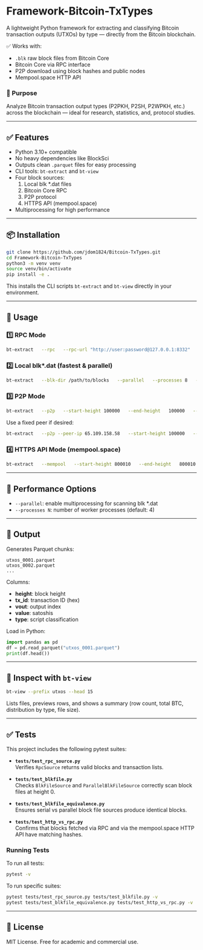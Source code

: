 # Framework-Bitcoin-TxTypes

A lightweight Python framework for extracting and classifying Bitcoin transaction outputs (UTXOs) by type — directly from the Bitcoin blockchain.

✅ Works with:
- `.blk` raw block files from Bitcoin Core
- Bitcoin Core via RPC interface
- P2P download using block hashes and public nodes
- Mempool.space HTTP API

### 🎯 Purpose

Analyze Bitcoin transaction output types (P2PKH, P2SH, P2WPKH, etc.) across the blockchain — ideal for research, statistics, and, protocol studies.

---

## ✅ Features

- Python 3.10+ compatible  
- No heavy dependencies like BlockSci  
- Outputs clean `.parquet` files for easy processing  
- CLI tools: `bt-extract` and `bt-view`  
- Four block sources:  
  1. Local blk *.dat files  
  2. Bitcoin Core RPC  
  3. P2P protocol  
  4. HTTPS API (mempool.space)  
- Multiprocessing for high performance  

---

## 📦 Installation

```bash
git clone https://github.com/jdom1824/Bitcoin-TxTypes.git
cd Framework-Bitcoin-TxTypes
python3 -m venv venv
source venv/bin/activate
pip install -e .
```

This installs the CLI scripts `bt-extract` and `bt-view` directly in your environment.

---

## 🚀 Usage

### 1️⃣ RPC Mode

```bash
bt-extract   --rpc   --rpc-url "http://user:password@127.0.0.1:8332"   --start-height 100000   --end-height   100000   --output utxos
```

### 2️⃣ Local blk\*.dat (fastest & parallel)

```bash
bt-extract   --blk-dir /path/to/blocks   --parallel   --processes 8   --start-height 100000   --end-height   100000   --output utxos
```

### 3️⃣ P2P Mode

```bash
bt-extract   --p2p   --start-height 100000   --end-height   100000   --output utxos
```

Use a fixed peer if desired:

```bash
bt-extract   --p2p --peer-ip 65.109.158.58   --start-height 100000   --end-height   100000   --output utxos
```

### 4️⃣ HTTPS API Mode (mempool.space)

```bash
bt-extract   --mempool   --start-height 800010   --end-height   800010   --output utxos_http
```

---

## 🔧 Performance Options

- `--parallel`: enable multiprocessing for scanning blk *.dat  
- `--processes N`: number of worker processes (default: 4)  

---

## 🧪 Output

Generates Parquet chunks:

```
utxos_0001.parquet
utxos_0002.parquet
...
```

Columns:

- **height**: block height  
- **tx_id**: transaction ID (hex)  
- **vout**: output index  
- **value**: satoshis  
- **type**: script classification  

Load in Python:

```python
import pandas as pd
df = pd.read_parquet("utxos_0001.parquet")
print(df.head())
```

---

## 👀 Inspect with `bt-view`

```bash
bt-view --prefix utxos --head 15
```

Lists files, previews rows, and shows a summary (row count, total BTC, distribution by type, file size).

---

## ✅ Tests

This project includes the following pytest suites:

- **`tests/test_rpc_source.py`**  
  Verifies `RpcSource` returns valid blocks and transaction lists.

- **`tests/test_blkfile.py`**  
  Checks `BlkFileSource` and `ParallelBlkFileSource` correctly scan block files at height 0.

- **`tests/test_blkfile_equivalence.py`**  
  Ensures serial vs parallel block file sources produce identical blocks.

- **`tests/test_http_vs_rpc.py`**  
  Confirms that blocks fetched via RPC and via the mempool.space HTTP API have matching hashes.

### Running Tests

To run all tests:

```bash
pytest -v
```

To run specific suites:

```bash
pytest tests/test_rpc_source.py tests/test_blkfile.py -v
pytest tests/test_blkfile_equivalence.py tests/test_http_vs_rpc.py -v
```

---

## 📄 License

MIT License. Free for academic and commercial use.
